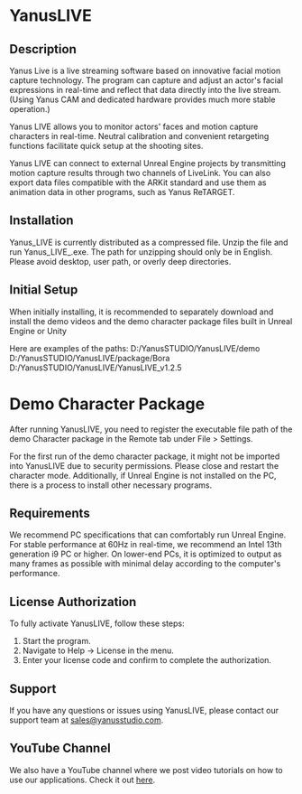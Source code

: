 # YanusLIVE

## Description
Yanus Live is a live streaming software based on innovative facial motion capture technology. The program can capture and adjust an actor's facial expressions in real-time and reflect that data directly into the live stream. (Using Yanus CAM and dedicated hardware provides much more stable operation.)

Yanus LIVE allows you to monitor actors' faces and motion capture characters in real-time.
Neutral calibration and convenient retargeting functions facilitate quick setup at the shooting sites.

Yanus LIVE can connect to external Unreal Engine projects by transmitting motion capture results through two channels of LiveLink.
You can also export data files compatible with the ARKit standard and use them as animation data in other programs, such as Yanus ReTARGET.

## Installation
Yanus_LIVE is currently distributed as a compressed file.
Unzip the file and run Yanus_LIVE_<version>.exe. The path for unzipping should only be in English. 
Please avoid desktop, user path, or overly deep directories.

## Initial Setup
When initially installing, it is recommended to separately download and install the demo videos and the demo character package files built in Unreal Engine or Unity

Here are examples of the paths:
D:/YanusSTUDIO/YanusLIVE/demo
D:/YanusSTUDIO/YanusLIVE/package/Bora
D:/YanusSTUDIO/YanusLIVE/YanusLIVE_v1.2.5

# Demo Character Package
After running YanusLIVE, you need to register the executable file path of the demo Character package in the Remote tab under File > Settings.

For the first run of the demo character package, it might not be imported into YanusLIVE due to security permissions. Please close and restart the character mode. Additionally, if Unreal Engine is not installed on the PC, there is a process to install other necessary programs.

## Requirements
We recommend PC specifications that can comfortably run Unreal Engine. 
For stable performance at 60Hz in real-time, we recommend an Intel 13th generation i9 PC or higher.
On lower-end PCs, it is optimized to output as many frames as possible with minimal delay according to the computer's performance.

## License Authorization
To fully activate YanusLIVE, follow these steps:
1. Start the program.
2. Navigate to Help -> License in the menu.
3. Enter your license code and confirm to complete the authorization.

## Support
If you have any questions or issues using YanusLIVE, please contact our support team at [sales@yanusstudio.com](mailto:sales@yanusstudio.com).

## YouTube Channel
We also have a YouTube channel where we post video tutorials on how to use our applications. Check it out [here](https://www.youtube.com/channel/UCeoNRe0n2eq7w97H2VIBpPQ).
